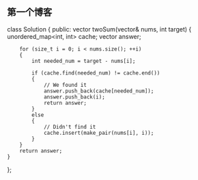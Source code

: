 ## 第一个博客
class Solution {
public:
    vector<int> twoSum(vector<int>& nums, int target) {
        unordered_map<int, int> cache;
        vector<int> answer;
        
        for (size_t i = 0; i < nums.size(); ++i)
        {
            int needed_num = target - nums[i];
            
            if (cache.find(needed_num) != cache.end())
            {
                // We found it
                answer.push_back(cache[needed_num]);
                answer.push_back(i);
                return answer;
            }
            else
            {
                // Didn't find it
                cache.insert(make_pair(nums[i], i));
            }
        }
        return answer;
    }
};
